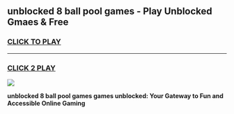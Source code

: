 
## unblocked 8 ball pool games - Play Unblocked Gmaes & Free
<h3>
<a href="https://premium.freeplayer.one?title=unblocked_8_ball_pool_games&ref=20F">CLICK TO PLAY</a></h3>
<hr>

<h3>
<a href="https://premium.freeplayer.one?title=unblocked_8_ball_pool_games&ref=20F">CLICK 2 PLAY</a>
  
</h3>

<a href="https://premium.freeplayer.one?title=unblocked_8_ball_pool_games&ref=20F/"><img src="https://clearcache.store/games.png"></a>


**unblocked 8 ball pool games games unblocked: Your Gateway to Fun and Accessible Online Gaming**
